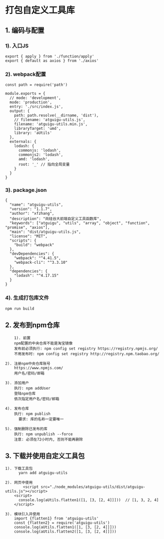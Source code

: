 # 打包自定义工具库

## 1. 编码与配置

### 1). 入口JS

    export { apply } from './function/apply'
    export { default as axios } from './axios'

### 2). webpack配置

    const path = require('path')

    module.exports = {
      // mode: 'development',
      mode: 'production',
      entry: './src/index.js',
      output: {
        path: path.resolve(__dirname, 'dist'),
        // filename: 'atguigu-utils.js',
        filename: 'atguigu-utils.min.js',
        libraryTarget: 'umd',
        library: 'aUtils'
      },
      externals: {
        lodash: {
          commonjs: 'lodash',
          commonjs2: 'lodash',
          amd: 'lodash',
          root: '_' // 指向全局变量
        }
      }
    }

### 3). package.json

    {
      "name": "atguigu-utils",
      "version": "1.1.7",
      "author": "xfzhang",
      "description": "尚硅谷大前端自定义工具函数库",
      "keywords": ["atguigu", "utils", "array", "object", "function", "promise", "axios"],
      "main": "dist/atguigu-utils.js",
      "license": "MIT",
      "scripts": {
        "build": "webpack"
      },
      "devDependencies": {
        "webpack": "^4.41.5",
        "webpack-cli": "^3.3.10"
      },
      "dependencies": {
        "lodash": "^4.17.15"
      }
    }

### 4). 生成打包库文件

    npm run build

## 2. 发布到npm仓库

		1). 前置
        npm配置的中央仓库不能是淘宝镜像
        发布前必须执行: npm config set registry https://registry.npmjs.org/
        不用发布时: npm config set registry http://registry.npm.taobao.org/
          
    2). 注册npm中央仓库账号
        https://www.npmjs.com/
        用户名/密码/邮箱
		
    3). 添加用户
        执行: npm addUser
        登陆npm仓库
        依次指定用户名/密码/邮箱
		
    4). 发布仓库
        执行: npm publish
	      要求: 库的名称一定要唯一
		
    5). 强制删除已发布的库
        执行: npm unpublish --force
        注意: 必须在72小时内, 否则不能再删除

## 3. 下载并使用自定义工具包

    1). 下载工具包
	      yarn add atguigu-utils
	 
    2). 网页中使用
		    <script src="./node_modules/atguigu-utils/dist/atguigu-utils.js"></script>
        <script>
          console.log(aUtils.flatten1([1, [3, [2, 4]]]))  // [1, 3, 2, 4]
        </script>
	  
    3). 模块引入并使用
        import {flatten1} from 'atguigu-utils'
        const {flatten2} = require('atguigu-utils')
        console.log(aUtils.flatten1([1, [3, [2, 4]]]))
        console.log(aUtils.flatten2([1, [3, [2, 4]]]))
